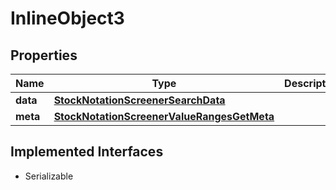 

# InlineObject3


## Properties

Name | Type | Description | Notes
------------ | ------------- | ------------- | -------------
**data** | [**StockNotationScreenerSearchData**](StockNotationScreenerSearchData.md) |  |  [optional]
**meta** | [**StockNotationScreenerValueRangesGetMeta**](StockNotationScreenerValueRangesGetMeta.md) |  |  [optional]


## Implemented Interfaces

* Serializable


